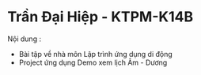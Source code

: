 # Trần Đại Hiệp - KTPM-K14B

Nội dung :
* Bài tập về nhà môn Lập trình ứng dụng di động
* Project ứng dụng Demo xem lịch Âm - Dương
